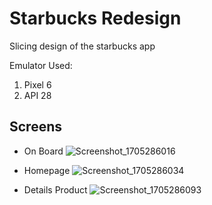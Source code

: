 # Starbucks Redesign
Slicing design of the starbucks app

Emulator Used:
1. Pixel 6
2. API 28

## Screens
- On Board
![Screenshot_1705286016](https://github.com/GShabran30/geraldShabran_motionintern_week_1/assets/121564681/4c113d80-e5e1-48f3-8aba-fd5cfb84d5a9)

- Homepage
![Screenshot_1705286034](https://github.com/GShabran30/geraldShabran_motionintern_week_1/assets/121564681/1b192b19-19c3-4d0e-a48b-df368d541cd7)

- Details Product
![Screenshot_1705286093](https://github.com/GShabran30/geraldShabran_motionintern_week_1/assets/121564681/1acf5982-e8ec-4232-928a-181b5ba9d415)


